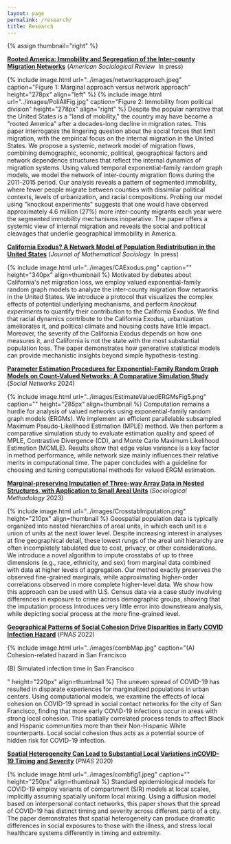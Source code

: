 ```yaml
---
layout: page
permalink: /research/
title: Research
---
```

{% assign thumbnail="right" %}
<div class="paper">
	<p><strong><a href="https://arxiv.org/abs/2205.02347" target="_blank" rel="noopener noreferrer">Rooted America: Immobility and Segregation of the Inter-county Migration Networks</a></strong> (<em>American Sociological Review</em>&nbsp; In press)</p>
	{% include image.html url="../images/networkapproach.jpeg" caption="Figure 1: Marginal approach versus network approach" height="278px" align="left" %}
	{% include image.html url="../images/PoliAllFig.jpg" caption="Figure 2: Immobility from political division" height="278px" align="right" %}
	Despite the popular narrative that the United States is a "land of mobility," the country may have become a "rooted America" after a decades-long decline in migration rates. This paper interrogates the lingering question about the social forces that limit migration, with the empirical focus on the internal migration in the United States. We propose a systemic, network model of migration flows, combining demographic, economic, political, geographical factors and network dependence structures that reflect the internal dynamics of migration systems. Using valued temporal exponential-family random graph models, we model the network of inter-county migration flows during the 2011-2015 period. Our analysis reveals a pattern of segmented immobility, where fewer people migrate between counties with dissimilar political contexts, levels of urbanization, and racial compositions. Probing our model using "knockout experiments" suggests that one would have observed approximately 4.6 million (27%) more inter-county migrants each year were the segmented immobility mechanisms inoperative. The paper offers a systemic view of internal migration and reveals the social and political cleavages that underlie geographical immobility in America.
</div>

<div class="paper">
	<p><strong><a href="https://arxiv.org/abs/2308.06465" target="_blank" rel="noopener noreferrer">California Exodus? A Network Model of Population Redistribution in the United States</a></strong> (<em>Journal of Mathematical Sociology</em>&nbsp; In press)</p>
	{% include image.html url="../images/CAExodus.png" caption="" height="340px" align=thumbnail %}
	Motivated by debates about California's net migration loss, we employ valued exponential-family random graph models to analyze the inter-county migration flow networks in the United States. We introduce a protocol that visualizes the complex effects of potential underlying mechanisms, and perform <em>knockout experiments</em> to quantify their contribution to the California Exodus. We find that racial dynamics contribute to the California Exodus, urbanization ameliorates it, and political climate and housing costs have little impact. Moreover, the severity of the California Exodus depends on how one measures it, and California is not the state with the most substantial population loss. The paper demonstrates how generative statistical models can provide mechanistic insights beyond simple hypothesis-testing.
</div>

<div class="paper">
	<p><strong><a href="https://doi.org/10.1016/j.socnet.2023.07.001" target="_blank" rel="noopener noreferrer">Parameter Estimation Procedures for Exponential-Family Random Graph Models on Count-Valued Networks: A Comparative Simulation Study</a></strong> (<em>Social Networks</em> 2024)</p>
	{% include image.html url="../images/EstimateValuedERGMsFig5.png" caption="" height="285px" align=thumbnail %}
	Computation remains a hurdle for analysis of valued networks using exponential-family random graph models (ERGMs). We implement an efficient parallelable subsampled Maximum Pseudo-Likelihood Estimation (MPLE) method. We then perform a comparative simulation study to evaluate estimation quality and speed of MPLE, Contrastive Divergence (CD), and Monte Carlo Maximum Likelihood Estimation (MCMLE). Results show that edge value variance is a key factor in method performance, while network size mainly influences their relative merits in computational time. The paper concludes with a guideline for choosing and tuning computational methods for valued ERGM estimation.
</div>


<!--
	## Peer-Reviewed Journal Papers
	## Working Papers
<a href="https://arxiv.org/abs/2205.02347" target="_blank" rel="noopener noreferrer"> 

small skip for forthcoming: &nbsp; forthcoming
 <a href="https://arxiv.org/pdf/2111.02372.pdf" target="_blank" rel="noopener noreferrer">[pdf]</a>
 <a href="https://www.pnas.org/doi/epdf/10.1073/pnas.2121675119" target="_blank" rel="noopener noreferrer">[pdf]</a>
 <a href="https://www.pnas.org/doi/epdf/10.1073/pnas.2011656117" target="_blank" rel="noopener noreferrer">[pdf]</a>
 <a href="https://arxiv.org/pdf/2205.02347.pdf" target="_blank" rel="noopener noreferrer">[pdf]</a>
-->


<div class="paper">
        <p><strong><a href="https://doi.org/10.1177/00811750231203218" target="_blank" rel="noopener noreferrer">Marginal-preserving Imputation of Three-way Array Data in Nested Structures, with Application to Small Areal Units</a></strong> (<em>Sociological Methodology</em> 2023)</p>
	{% include image.html url="../images/CrosstabImputation.png" height="210px" align=thumbnail %}
	Geospatial population data is typically organized into nested hierarchies of areal units, in which each unit is a union of units at the next lower level. Despite increasing interest in analyses at fine geographical detail, these lowest rungs of the areal unit hierarchy are often incompletely tabulated due to cost, privacy, or other considerations. We introduce a novel algorithm to impute crosstabs of up to three dimensions (e.g., race, ethnicity, and sex) from marginal data combined with data at higher levels of aggregation. Our method exactly preserves the observed fine-grained marginals, while approximating higher-order correlations observed in more complete higher-level data. We show how this approach can be used with U.S. Census data via a case study involving differences in exposure to crime across demographic groups, showing that the imputation process introduces very little error into downstream analysis, while depicting social process at the more fine-grained level.
</div>


<div class="paper">
        <p><strong><a href="https://doi.org/10.1073/pnas.2121675119" target="_blank" rel="noopener noreferrer">Geographical Patterns of Social Cohesion Drive Disparities in Early COVID Infection Hazard</a></strong> (<em>PNAS</em> 2022)</p>
	{% include image.html url="../images/combMap.jpg" caption="(A) Cohesion-related hazard in San Francisco <p>(B) Simulated infection time in San Francisco</p>" height="220px" align=thumbnail %}
	The uneven spread of COVID-19 has resulted in disparate experiences for marginalized populations in urban centers. Using computational models, we examine the effects of local cohesion on COVID-19 spread in social contact networks for the city of San Francisco, finding that more early COVID-19 infections occur in areas with strong local cohesion. This spatially correlated process tends to affect Black and Hispanic communities more than their Non-Hispanic White counterparts. Local social cohesion thus acts as a potential source of hidden risk for COVID-19 infection.
</div>

<div class="paper">
     <p><strong><a href="https://doi.org/10.1073/pnas.2011656117" target="_blank" rel="noopener noreferrer"> Spatial Heterogeneity Can Lead to Substantial Local Variations inCOVID-19 Timing and Severity</a></strong> (<em>PNAS</em> 2020)</p>
	{% include image.html url="../images/combfig1.jpeg" caption="" height="250px" align=thumbnail %}
	Standard epidemiological models for COVID-19 employ variants of compartment (SIR) models at local scales, implicitly assuming spatially uniform local mixing. Using a diffusion model based on interpersonal contact networks, this paper shows that the spread of COVID-19 has distinct timing and severity across different parts of a city. The paper demonstrates that spatial heterogeneity can produce dramatic differences in social exposures to those with the illness, and stress local healthcare systems differently in timing and extremity.
</div>





